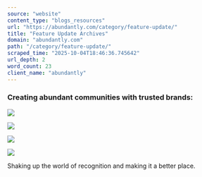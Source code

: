 ```yaml
---
source: "website"
content_type: "blogs_resources"
url: "https://abundantly.com/category/feature-update/"
title: "Feature Update Archives"
domain: "abundantly.com"
path: "/category/feature-update/"
scraped_time: "2025-10-04T18:46:36.745642"
url_depth: 2
word_count: 23
client_name: "abundantly"
---
```


### Creating abundant communities with trusted brands:

![](https://abundantly.com/wp-content/uploads/2022/05/unilever-logo-271x300.png)

![](https://abundantly.com/wp-content/uploads/2022/05/coco-cola-logo-300x98.png)

![](https://abundantly.com/wp-content/uploads/2022/05/luxottica-logo-300x79.png)

![](https://abundantly.com/wp-content/uploads/2022/05/microsoft-logo-e1651599715535.png)

Shaking up the world of recognition and making it a better place.